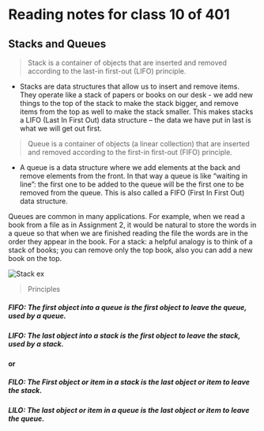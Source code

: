 # Reading notes for class 10 of 401

## Stacks and Queues

> Stack is a container of objects that are inserted and removed according to the last-in first-out (LIFO) principle.
- Stacks are data structures that allow us to insert and remove items. They operate like a stack of papers or books on our desk - we add new things to the top of the stack to make the stack bigger, and remove items from the top as well to make the stack smaller. This makes stacks a LIFO (Last In First Out) data structure – the data we have put in last is what we will get out first.

> Queue is a container of objects (a linear collection) that are inserted and removed according to the first-in first-out (FIFO) principle.
- A queue is a data structure where we add elements at the back and remove elements from the front. In that way a queue is like “waiting in line”: the first one to be added to the queue will be the first one to be removed from the queue. This is also called a FIFO (First In First Out) data structure. 

Queues are common in many applications. For example, when we read a book from a file as in Assignment 2, it would be natural to store the words in a queue so that when we are finished reading the file the words are in the order they appear in the book.
For a stack: a helpful analogy is to think of a stack of books; you can remove only the top book, also you can add a new book on the top.

![Stack ex](https://i.imgur.com/Q6psApS.png)

> Principles

##### FIFO: The first object into a queue is the first object to leave the queue, used by a queue.
##### LIFO: The last object into a stack is the first object to leave the stack, used by a stack.
#### or 
##### FILO: The First object or item in a stack is the last object or item to leave the stack.
##### LILO: The last object or item in a queue is the last object or item to leave the queue.
